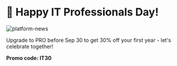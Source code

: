 # 🎉 Happy IT Professionals Day!
![platform-news](https://github.com/blynkkk/news/assets/120122081/5b945d63-80fd-4d36-977d-baf7d2392fe8)

Upgrade to PRO before Sep 30 to get 30% off your first year - let's celebrate together! 

**Promo code: IT30**
